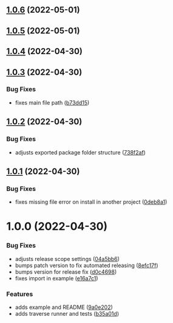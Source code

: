 ## [1.0.6](https://github.com/beckkramer/puppeteer-traverse/compare/v1.0.5...v1.0.6) (2022-05-01)

## [1.0.5](https://github.com/beckkramer/puppeteer-traverse/compare/v1.0.4...v1.0.5) (2022-05-01)

## [1.0.4](https://github.com/beckkramer/puppeteer-traverse/compare/v1.0.3...v1.0.4) (2022-04-30)

## [1.0.3](https://github.com/beckkramer/puppeteer-traverse/compare/v1.0.2...v1.0.3) (2022-04-30)


### Bug Fixes

* fixes main file path ([b73dd15](https://github.com/beckkramer/puppeteer-traverse/commit/b73dd15f83a43b235f240ae2c2b70e6147a5622f))

## [1.0.2](https://github.com/beckkramer/puppeteer-traverse/compare/v1.0.1...v1.0.2) (2022-04-30)


### Bug Fixes

* adjusts exported package folder structure ([738f2af](https://github.com/beckkramer/puppeteer-traverse/commit/738f2af6b2d5503c82d5ef3c7064fea5c645100d))

## [1.0.1](https://github.com/beckkramer/puppeteer-traverse/compare/v1.0.0...v1.0.1) (2022-04-30)


### Bug Fixes

* fixes missing file error on install in another project ([0deb8a1](https://github.com/beckkramer/puppeteer-traverse/commit/0deb8a1412bd67945474d4a5511bb42f852fa2a3))

# 1.0.0 (2022-04-30)


### Bug Fixes

* adjusts release scope settings ([04a5bb6](https://github.com/beckkramer/puppeteer-traverse/commit/04a5bb65d105eb65c10cb6ce371136e9a9f76964))
* bumps patch version to fix automated releasing ([8efc17f](https://github.com/beckkramer/puppeteer-traverse/commit/8efc17f8564d99aa7d6eeaa8ccdda01efd73f9b8))
* bumps version for release fix ([d0c4698](https://github.com/beckkramer/puppeteer-traverse/commit/d0c46988429453acab83f096076df46a23aef57e))
* fixes import in example ([e16a7c1](https://github.com/beckkramer/puppeteer-traverse/commit/e16a7c1790a810e111252ffc105b0b2a06784f6f))


### Features

* adds example and README ([9a0e202](https://github.com/beckkramer/puppeteer-traverse/commit/9a0e20249207285ed8e557d397b7861f226d218c))
* adds traverse runner and tests ([b35a01d](https://github.com/beckkramer/puppeteer-traverse/commit/b35a01d82e87c7f0ac4820653ba76014b67d9716))
